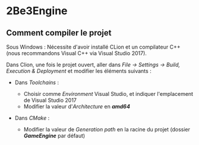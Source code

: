# 2Be3Engine

## Comment compiler le projet

Sous Windows : Nécessite d'avoir installé CLion et un compilateur C++ (nous recommandons Visual C++ via Visual Studio 2017).

Dans Clion, une fois le projet ouvert, aller dans _File -> Settings -> Build, Execution & Deployment_ et modifier les éléments suivants :

* Dans _Toolchains_ :
  * Choisir comme _Environment_ Visual Studio, et indiquer l'emplacement de Visual Studio 2017
  * Modifier la valeur d'_Architecture_ en **_amd64_**

* Dans _CMake_ :
  * Modifier la valeur de _Generation path_ en la racine du projet (dossier **_GameEngine_** par défaut)
